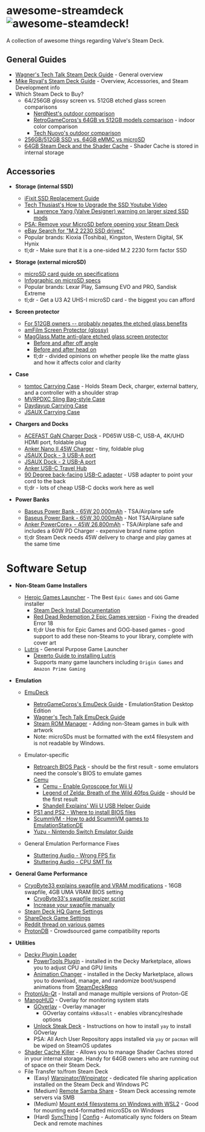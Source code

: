 # awesome-streamdeck ![awesome-steamdeck!](https://img.shields.io/badge/awesome-steam%20deck-blue "awesome steam deck badge")
A collection of awesome things regarding Valve's Steam Deck.

## General Guides
- [Wagner's Tech Talk Steam Deck Guide](https://wagnerstechtalk.com/steamdeck/) - General overview
- [Mike Royal's Steam Deck Guide](https://github.com/mikeroyal/Steam-Deck-Guide) - Overview, Accessories, and Steam Development info
- Which Steam Deck to Buy?
    - 64/256GB glossy screen vs. 512GB etched glass screen comparisons
        - [NerdNest's outdoor comparison](https://www.youtube.com/watch?v=U3XvcoBt_YI)
        - [RetroGameCorps's 64GB vs 512GB models comparison](https://www.youtube.com/watch?v=jApCGIFS1JI) - indoor color comparison
        - [Tech Nuovo's outdoor comparison](https://www.youtube.com/watch?v=XtzQ9WrYr_8)
    - [256GB/512GB SSD vs. 64GB eMMC vs microSD](https://www.youtube.com/watch?v=4AIY5wH77Po)
    - [64GB Steam Deck and the Shader Cache](https://www.reddit.com/r/SteamDeck/comments/vu7s24/some_observations_with_the_64gb_steam_deck_shader/) - Shader Cache is stored in internal storage
    
## Accessories
- **Storage (internal SSD)**
    - [iFixit SSD Replacement Guide](https://www.ifixit.com/Guide/Steam+Deck+SSD+Replacement/148989)
    - [Tech Thusiast's How to Upgrade the SSD Youtube Video](https://www.youtube.com/watch?v=pwEo2qwPfig)
        - [Lawrence Yang (Valve Designer) warning on larger sized SSD mods](https://twitter.com/lawrenceyang/status/1540863166438969345)
    - [PSA: Remove your MicroSD before opening your Steam Deck](https://www.reddit.com/r/SteamDeck/comments/tsdjxz/psa_dont_forget_to_remove_your_microsd_card/)
    - [eBay Search for "M.2 2230 SSD drives"](https://www.ebay.com/sch/i.html?_nkw=2230+ssd)
    - Popular brands: Kioxia (Toshiba), Kingston, Western Digital, SK Hynix
    - tl;dr - Make sure that it is a one-sided M.2 2230 form factor SSD

- **Storage (external microSD)**
    - [microSD card guide on specifications](https://www.reddit.com/r/SteamDeck/comments/x1wasq/psa_a_microsd_card_guide_that_seems_to_be_sorely/)
    - [Infographic on microSD specs](https://www.reddit.com/r/SteamDeck/comments/tgzepn/just_as_info_i_know_there_are_alot_of_experts/)
    - Popular brands: Lexar Play, Samsung EVO and PRO, Sandisk Extreme
    - tl;dr - Get a U3 A2 UHS-I microSD card - the biggest you can afford

- **Screen protector**
    - [For 512GB owners -- probably negates the etched glass benefits](https://www.reddit.com/r/SteamDeck/comments/tc8g4p/people_with_steam_decks_especially_the_512_gb/)
    - [amFilm Screen Protector (glossy)](https://www.amazon.com/amFilm-Screen-Protector-Compatible-Steam/dp/B09TPF6NQ8)
    - [MagGlass Matte anti-glare etched glass screen protector](https://www.amazon.com/dp/B09X82S4XL/)
        - [Before and after off angle](https://www.reddit.com/r/SteamDeck/comments/tzgylh/before_and_after_applying_the_magglass_antiglare/)
        - [Before and after head on](https://www.reddit.com/r/SteamDeck/comments/w7i365/just_receiced_my_magglass_matte_screen_protector/)
        - tl;dr - divided opinions on whether people like the matte glass and how it affects color and clarity

- **Case**
    - [tomtoc Carrying Case](https://www.amazon.com/dp/B09ZYFV1GD/) - Holds Steam Deck, charger, external battery, and a controller with a shoulder strap
    - [MVRPDXC Sling Bag-style Case](https://www.amazon.com/dp/B0B2QRVPGL/)
    - [Daydayup Carrying Case](https://www.amazon.com/dp/B09STVV9M8/)
    - [JSAUX Carrying Case](https://www.amazon.com/dp/B09ZB1RZ2G/)

- **Chargers and Docks**
    - [ACEFAST GaN Charger Dock](https://www.amazon.com/gp/product/B09W5T391Z/) - PD65W USB-C, USB-A, 4K/UHD HDMI port, foldable plug
    - [Anker Nano II 45W Charger](https://www.amazon.com/dp/B08T5QVTKW/) - tiny, foldable plug
    - [JSAUX Dock - 3 USB-A port](https://www.amazon.com/dp/B0B7HVZNMB)
    - [JSAUX Dock - 2 USB-A port](https://www.amazon.com/dp/B0B28PCDM2)
    - [Anker USB-C Travel Hub](https://www.amazon.com/dp/B07ZVKTP53/)
    - [90 Degree back-facing USB-C adapter](https://www.amazon.com/dp/B0B9T7X22Z) - USB adapter to point your cord to the back
    - tl;dr - lots of cheap USB-C docks work here as well


- **Power Banks**
    - [Baseus Power Bank - 65W 20,000mAh](https://www.amazon.com/dp/B08THCNNCS) - TSA/Airplane safe
    - [Baseus Power Bank - 65W 30,000mAh](https://www.amazon.com/dp/B08JV4W4NY/) - Not TSA/Airplane safe
    - [Anker PowerCore+ - 45W 26,800mAh](https://www.amazon.com/dp/B07XRJZXKY/) - TSA/Airplane safe and includes a 60W PD Charger - expensive brand name option
    - tl;dr Steam Deck needs 45W delivery to charge and play games at the same time

# Software Setup
- **Non-Steam Game Installers**
    - [Heroic Games Launcher](https://heroicgameslauncher.com/) - The Best `Epic Games` and `GOG` Game installer
        - [Steam Deck Install Documentation](https://github.com/Heroic-Games-Launcher/HeroicGamesLauncher/wiki/SteamDeck---Flatpak)
        - [Red Dead Redemption 2 Epic Games version](https://www.reddit.com/r/SteamDeck/comments/xzwuvf/red_dead_redemption_2_epic_games_version_now/) - Fixing the dreaded Error 18
        - tl;dr Use this for Epic Games and GOG-based games - good support to add these non-Steams to your library, complete with cover art
    - [Lutris](https://lutris.net/) - General Purpose Game Launcher
        - [Dexerto Guide to installing Lutris](https://www.dexerto.com/tech/how-to-install-epic-games-on-steam-deck-1894333/)
        - Supports many game launchers including `Origin Games` and `Amazon Prime Gaming`

- **Emulation**
    - [EmuDeck](https://www.emudeck.com/)
        - [RetroGameCorps's EmuDeck Guide](https://retrogamecorps.com/2022/04/10/my-ultimate-steam-deck-emulation-setup/) - EmulationStation Desktop Edition
        - [Wagner's Tech Talk EmuDeck Guide](https://wagnerstechtalk.com/sd-emudeck/)
        - [Steam ROM Manager](https://github.com/SteamGridDB/steam-rom-manager) - Adding non-Steam games in bulk with artwork
        - Note: microSDs must be formatted with the ext4 filesystem and is not readable by Windows.

    - Emulator-specific
        - [Retroarch BIOS Pack](https://www.google.com/search?q=Retroarch+BIOS+Pack+2022) - should be the first result - some emulators need the console's BIOS to emulate games
        - [Cemu](https://cemu.info/)
            - [Cemu - Enable Gyroscope for Wii U](https://steamdeckhq.com/tips-and-guides/enable-gyroscope-for-cemu-on-deck/)
            - [Legend of Zelda: Breath of the Wild 40fps Guide](https://www.google.com/search?q=legend+of+zelda+breath+of+the+wild+40fps+guide+reddit) - should be the first result
            - [Shandell Explains' Wii U USB Helper Guide](https://www.youtube.com/watch?v=YBNRJJK0KHo)
        - [PS1 and PS2 - Where to install BIOS files](https://www.reddit.com/r/SteamDeck/comments/ty18d4/emudeck_wont_run_psx_ps2_games/)
        - [ScummVM - How to add ScummVM games to EmulationStationDE](https://gitlab.com/es-de/emulationstation-de/-/blob/master/USERGUIDE.md#scummvm)
        - [Yuzu - Nintendo Switch Emulator Guide](https://www.youtube.com/watch?v=DvM8FzxDqHQ)

    - General Emulation Performance Fixes
        - [Stuttering Audio - Wrong FPS fix](https://www.reddit.com/r/SteamDeck/comments/v69ex5/dont_be_like_me_if_youre_experiencing_stutter_in/)
        - [Stuttering Audio - CPU SMT fix](https://www.reddit.com/r/SteamDeck/comments/uj4522/lpt_getting_emulator_stuttering_try_disabling_cpu/)

- **General Game Performance**
    - [CryoByte33 explains swapfile and VRAM modifications](https://www.youtube.com/watch?v=3iivwka513Y) - 16GB swapfile, 4GB UMA VRAM BIOS setting
        - [CryoByte33's swapfile resizer script](https://github.com/CryoByte33/steam-deck-swap-resizer)
        - [Increase your swapfile manually](https://www.reddit.com/r/SteamDeck/comments/waiujt/how_to_increase_the_swap_on_the_deck/)
    - [Steam Deck HQ Game Settings](https://steamdeckhq.com/game-settings/)
    - [ShareDeck Game Settings](https://sharedeck.games/)
    - [Reddit thread on various games](https://www.reddit.com/r/SteamDeck/comments/uk1ksk/optimized_steam_deck_performanceimage_quality/)
    - [ProtonDB](https://www.protondb.com) - Crowdsourced game compatibility reports

- **Utilities**
    - [Decky Plugin Loader](https://github.com/SteamDeckHomebrew/decky-loader)
        - [PowerTools Plugin](https://github.com/NGnius/PowerTools) - installed in the Decky Marketplace, allows you to adjust CPU and GPU limits
        - [Animation Changer](https://github.com/TheLogicMaster/SDH-AnimationChanger) - installed in the Decky Marketplace, allows you to download, manage, and randomize boot/suspend animations from [SteamDeckRepo](https://steamdeckrepo.com/)
    - [ProtonUp-Qt](https://davidotek.github.io/protonup-qt/) - Install and manage multiple versions of Proton-GE
    - [MangoHUD](https://github.com/flightlessmango/MangoHud) - Overlay for monitoring system stats
        - [GOverlay](https://github.com/benjamimgois/goverlay) - Overlay manager
            - GOverlay contains `vkBasalt` - enables vibrancy/reshade options
        - [Unlock Steak Deck](https://christitus.com/unlock-steam-deck/) - Instructions on how to install `yay` to install GOverlay
        - PSA: All Arch User Repository apps installed via `yay` or `pacman` will be wiped on SteamOS updates
    - [Shader Cache Killer](https://github.com/scawp/Steam-Deck.Shader-Cache-Killer) - Allows you to manage Shader Caches stored in your internal storage.  Handy for 64GB owners who are running out of space on their Steam Deck.
    - File Transfer to/from Steam Deck
        - (Easy) [Warpinator/Winpinator](https://steamdeckhq.com/tips-and-guides/warpinator-wireless-transfer-from-windows/) - dedicated file sharing application installed on the Steam Deck and Windows PC
        - (Medium) [Remote Samba Share](https://steamcommunity.com/app/1675200/discussions/0/3186865924590340398/#c3186865924600569501) - Steam Deck accessing remote servers via SMB
        - (Medium) [Mount ext4 filesystems on Windows with WSL2](https://www.bleepingcomputer.com/news/microsoft/windows-10-now-lets-you-mount-linux-ext4-filesystems-in-wsl-2/) -  Good for mounting ext4-formatted microSDs on Windows
        - (Hard) [SyncThing](https://www.gamingonlinux.com/2022/03/syncthing-is-a-great-way-to-transfer-files-from-pc-to-steam-deck/) | [Config](https://www.reddit.com/r/SteamDeck/comments/vocyi5/start_syncthing_automatically_on_steamdeck_even/) - Automatically sync folders on Steam Deck and remote machines
